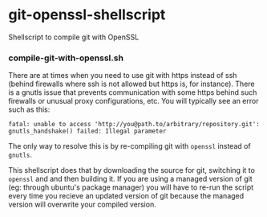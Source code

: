 # git-openssl-shellscript
Shellscript to compile git with OpenSSL

### compile-git-with-openssl.sh

There are at times when you need to use git with https instead of ssh (behind firewalls where ssh is not allowed but https is, for instance). There is a gnutls issue that prevents communication with some https behind such firewalls or unusual proxy configurations, etc. You will typically see an error such as this:
```
fatal: unable to access 'http://you@path.to/arbitrary/repository.git': gnutls_handshake() failed: Illegal parameter
```
The only way to resolve this is by re-compiling git with `openssl` instead of `gnutls`.

This shellscript does that by downloading the source for git, switching it to `openssl` and and then building it. If you are using a managed version of git (eg: through ubuntu's package manager) you will have to re-run the script every time you recieve an updated version of git because the managed version will overwrite your compiled version.
